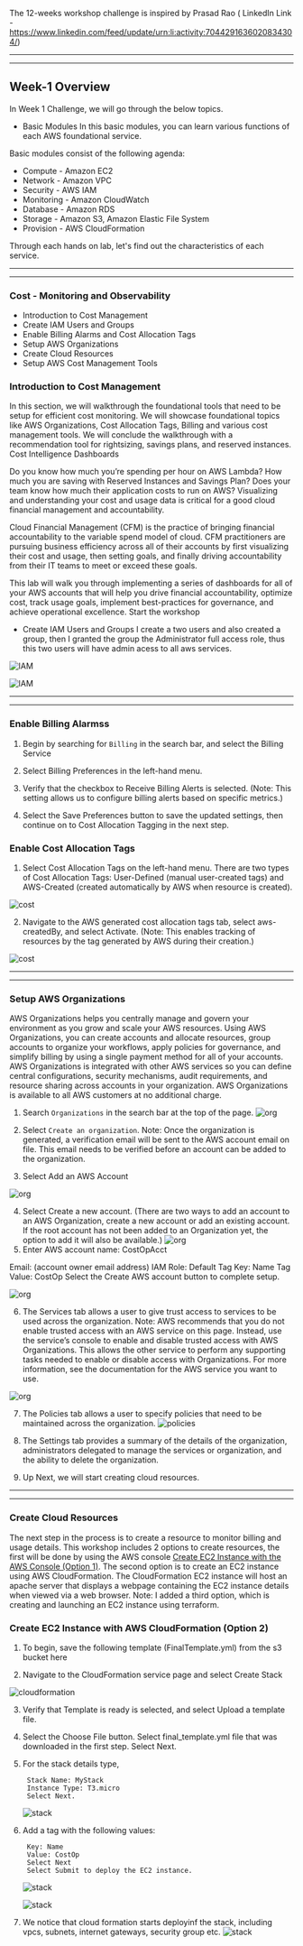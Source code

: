  The 12-weeks workshop challenge is inspired by Prasad Rao ( LinkedIn Link - https://www.linkedin.com/feed/update/urn:li:activity:7044291636020834304/)

------
------
## Week-1 Overview
In Week 1 Challenge, we will go through the below topics.

* Basic Modules
In this basic modules, you can learn various functions of each AWS foundational service.

Basic modules consist of the following agenda:

 * Compute - Amazon EC2
 * Network - Amazon VPC
 * Security - AWS IAM
 * Monitoring - Amazon CloudWatch
 * Database - Amazon RDS
 * Storage - Amazon S3, Amazon Elastic File System
 * Provision - AWS CloudFormation

Through each hands on lab, let's find out the characteristics of each service.

--------
________

### Cost - Monitoring and Observability

* Introduction to Cost Management
* Create IAM Users and Groups
* Enable Billing Alarms and Cost Allocation Tags
* Setup AWS Organizations
* Create Cloud Resources
* Setup AWS Cost Management Tools

### Introduction to Cost Management

In this section, we will walkthrough the foundational tools that need to be setup for efficient cost monitoring. We will showcase foundational topics like AWS Organizations, Cost Allocation Tags, Billing and various cost management tools. We will conclude the walkthrough with a recommendation tool for rightsizing, savings plans, and reserved instances.
Cost Intelligence Dashboards

Do you know how much you’re spending per hour on AWS Lambda? How much you are saving with Reserved Instances and Savings Plan? Does your team know how much their application costs to run on AWS? Visualizing and understanding your cost and usage data is critical for a good cloud financial management and accountability.

Cloud Financial Management (CFM) is the practice of bringing financial accountability to the variable spend model of cloud. CFM practitioners are pursuing business efficiency across all of their accounts by first visualizing their cost and usage, then setting goals, and finally driving accountability from their IT teams to meet or exceed these goals.

This lab will walk you through implementing a series of dashboards for all of your AWS accounts that will help you drive financial accountability, optimize cost, track usage goals, implement best-practices for governance, and achieve operational excellence.
Start the workshop

* Create IAM Users and Groups
I create a two users and also created a group, then I granted the group the Administrator full access role, thus this two users will have admin acess to all aws services.

![IAM](./images/iam2.png)

![IAM](./images/iam-user.png)

---------
_________
### Enable Billing Alarmss
1. Begin by searching for `Billing`
in the search bar, and select the Billing Service

2. Select Billing Preferences in the left-hand menu.

3. Verify that the checkbox to Receive Billing Alerts is selected. (Note: This setting allows us to configure billing alerts based on specific metrics.)

4. Select the Save Preferences button to save the updated settings, then continue on to Cost Allocation Tagging in the next step.

### Enable Cost Allocation Tags

1. Select Cost Allocation Tags on the left-hand menu. There are two types of Cost Allocation Tags: User-Defined (manual user-created tags) and AWS-Created (created automatically by AWS when resource is created).

![cost](./images/cost-allocation-tag.png)

2. Navigate to the AWS generated cost allocation tags tab, select aws-createdBy, and select Activate. (Note: This enables tracking of resources by the tag generated by AWS during their creation.)

![cost](./images/cost-allocation-tag-2.png)

-------
_______
###  Setup AWS Organizations

AWS Organizations helps you centrally manage and govern your environment as you grow and scale your AWS resources. Using AWS Organizations, you can create accounts and allocate resources, group accounts to organize your workflows, apply policies for governance, and simplify billing by using a single payment method for all of your accounts. AWS Organizations is integrated with other AWS services so you can define central configurations, security mechanisms, audit requirements, and resource sharing across accounts in your organization. AWS Organizations is available to all AWS customers at no additional charge.

1. Search `Organizations` in the search bar at the top of the page.
![org](./images/aws-oraganizations.png)

2. Select  `Create an organization`.
   Note: Once the organization is generated, a verification email will be sent to the AWS account email on file. This email needs to be verified before an account can be added to the organization.

3. Select Add an AWS Account

![org](./images/aws-organizations-2.png)

4. Select Create a new account. (There are two ways to add an account to an AWS Organization, create a new account or add an existing account. If the root account has not been added to an Organization yet, the option to add it will also be available.)
 ![org](./images/aws-organizations-3.png)
5. Enter AWS account name: CostOpAcct

Email: (account owner email address)
IAM Role: Default
Tag Key: Name
Tag Value: CostOp
Select the Create AWS account button to complete setup.

![org](./images/aws-organizations-4.png)

6. The Services tab allows a user to give trust access to services to be used across the organization.
  Note: AWS recommends that you do not enable trusted access with an AWS service on this page. Instead, use the service’s console to enable and disable trusted access with AWS Organizations. This allows the other service to perform any supporting tasks needed to enable or disable access with Organizations. For more information, see the documentation for the AWS service you want to use. 

 ![org](./images/org-services.png)

7. The Policies tab allows a user to specify policies that need to be maintained across the organization.
![policies](./images/org-policies.png)

8. The Settings tab provides a summary of the details of the organization, administrators delegated to manage the services or organization, and the ability to delete the organization.

9. Up Next, we will start creating cloud resources.

----------
__________
### Create Cloud Resources
The next step in the process is to create a resource to monitor billing and usage details. This workshop includes 2 options to create resources, the first will be done by using the AWS console [Create EC2 Instance with the AWS Console (Option 1)](https://catalog.workshops.aws/general-immersionday/en-US/basic-modules/70-cost/introduction-to-cost-management/step-4#create-ec2-instance-with-the-aws-console-(option-1)). The second option is to create an EC2 instance using AWS CloudFormation. The CloudFormation EC2 instance will host an apache server that displays a webpage containing the EC2 instance details when viewed via a web browser. 
Note: I added a third option, which is creating and launching an EC2 instance using terraform.

### Create EC2 Instance with AWS CloudFormation (Option 2)

1. To begin, save the following template (FinalTemplate.yml) from the s3 bucket here 

2. Navigate to the CloudFormation service page  and select Create Stack

 ![cloudformation](./images/cloudformation.png)

3. Verify that Template is ready is selected, and select Upload a template file.

4. Select the Choose File button. Select final_template.yml file that was downloaded in the first step. Select Next.

5. For the stack details type,
 
        Stack Name: MyStack
        Instance Type: T3.micro
        Select Next.
   ![stack](./images/stack.png)
6. Add a tag with the following values:

        Key: Name
        Value: CostOp
        Select Next
        Select Submit to deploy the EC2 instance.
    
    ![stack](./images/stack%202.png)

    ![stack](./images/stack%203.png)

7. We notice that cloud formation starts deployinf the stack, including vpcs, subnets, internet gateways, security group etc. 
    ![stack](./images/stack-4.png)

